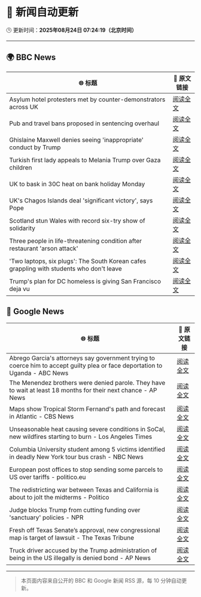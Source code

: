 # 🧠 新闻自动更新

🕒 更新时间：**2025年08月24日 07:24:19（北京时间）**

---

## 🌍 BBC News

| 🌐 标题 | 🔗 原文链接 |
|--------|-------------|
| Asylum hotel protesters met by counter-demonstrators across UK | [阅读全文](https://www.bbc.com/news/articles/ce35pd9q2ldo?at_medium=RSS&at_campaign=rss) |
| Pub and travel bans proposed in sentencing overhaul | [阅读全文](https://www.bbc.com/news/articles/c5ypej14j2xo?at_medium=RSS&at_campaign=rss) |
| Ghislaine Maxwell denies seeing 'inappropriate' conduct by Trump | [阅读全文](https://www.bbc.com/news/articles/cdd3pe6189go?at_medium=RSS&at_campaign=rss) |
| Turkish first lady appeals to Melania Trump over Gaza children | [阅读全文](https://www.bbc.com/news/articles/cn47ppy382wo?at_medium=RSS&at_campaign=rss) |
| UK to bask in 30C heat on bank holiday Monday | [阅读全文](https://www.bbc.com/news/articles/cj6yp0j7znxo?at_medium=RSS&at_campaign=rss) |
| UK's Chagos Islands deal 'significant victory', says Pope | [阅读全文](https://www.bbc.com/news/articles/cx2p1k1r2glo?at_medium=RSS&at_campaign=rss) |
| Scotland stun Wales with record six-try show of solidarity | [阅读全文](https://www.bbc.com/sport/rugby-union/articles/c99ml5zmx9jo?at_medium=RSS&at_campaign=rss) |
| Three people in life-threatening condition after restaurant 'arson attack' | [阅读全文](https://www.bbc.com/news/articles/cj6ypd547j8o?at_medium=RSS&at_campaign=rss) |
| 'Two laptops, six plugs': The South Korean cafes grappling with students who don't leave | [阅读全文](https://www.bbc.com/news/articles/c80d9e8ep7do?at_medium=RSS&at_campaign=rss) |
| Trump's plan for DC homeless is giving San Francisco deja vu | [阅读全文](https://www.bbc.com/news/articles/c2kz4d0vwlzo?at_medium=RSS&at_campaign=rss) |

## 📰 Google News

| 🌐 标题 | 🔗 原文链接 |
|--------|-------------|
| Abrego Garcia's attorneys say government trying to coerce him to accept guilty plea or face deportation to Uganda - ABC News | [阅读全文](https://news.google.com/rss/articles/CBMiqgFBVV95cUxPR284UmE3bWhGVC02WmE5b20wTjdXenZZMzBHek1JX3l6VHV3RWx5dTc2LW5tVDFibVdSekpVLUxENmwwZFltd0hzblFIZElrS2FEWmg0UnVtVzhnNmpJVnpNNUE5UVVoWEdORFN0b0E0V1hpVXY1d3JyQnUzbl9mQUdyeDhLWGp5cW5qTE56ZE1CWGFibnZyMjU1SXQ4SDlRNTdlRVRXaGxCZ9IBrwFBVV95cUxQc1ZaVXBMTDJFN243WEpuNi1YSFcxT3Y0SUMzVkpMcXhzT2Y0VlpDZXJ2bkUzM0QxcjFlWmI3Qll5REQ1Xy1kVTFMTWVoOUdzRWktekxzc2xIeG9fVDZ0czNaeDFYQzFyd2Z4RTR6RnpvbGRITlpEZTJqOGlTR25vemZ4dmlhSWpKVnZvcW1zSS16UVRvLXNwYU9ud0sxUmc5Tmd6aWRzY2FIM1loekpV?oc=5) |
| The Menendez brothers were denied parole. They have to wait at least 18 months for their next chance - AP News | [阅读全文](https://news.google.com/rss/articles/CBMirwFBVV95cUxPb1JVOEZOVDNFN1pGMk1zSnppeWpuWHBsZldVUkpFRlZWU2F5ZlFVb0dNWlZLM1RMekEzTGhJS0FCbTlqSUN0UXNwRzd3SGItNWd4RERYV0hZV29tX0hSTUpfbzMwTDhCcnhVc2p4ZzVEbERJazE0SzJRdG50b1hUSTdGa3o3czBIR3BKVGE4ejcwT2ZBakxFdmhfTDRfN2twLWZqQ3RtcmZYcGpQZVZF?oc=5) |
| Maps show Tropical Storm Fernand's path and forecast in Atlantic - CBS News | [阅读全文](https://news.google.com/rss/articles/CBMiZ0FVX3lxTE42cDRXSDhGS3dWNWJwVUg0cXU5MzV5M2NzWllhc1dCc0dyYWgzaVRRUTh5dGs2ZkZRTldPZTlaOTBfUjBfUVFwQkVvYjVQa1V5bW4yN3ZVY3NmcUxDcV8zLWRUM2VHMjTSAWxBVV95cUxQQncwZUNpajJEN3NtVFhwaVZxUHgzRzktWmEwX3RJU3VmWUtraUhLVWRiWWFhZENxcUlUenFKUGpyOWZiejlDN3RtNFhjVXlsS2N0NWNtTzkzQlNmelFJRW51NjFLbk8tQWhWNkk?oc=5) |
| Unseasonable heat causing severe conditions in SoCal, new wildfires starting to burn - Los Angeles Times | [阅读全文](https://news.google.com/rss/articles/CBMikgFBVV95cUxOSzFMTjVyQk5sbmlfQmlGRFY0U3JiVkFFWURlUnFxZmRtdGZ1Zi1weV9YMkZxaFk4WlVFSFc2UnhsWTJERHo4MkNSZFBIWVQxLUdLQzQxVnR3eDVfN2xMRG1CeGptVTJrLWFlNER2ZU1SSTBTeXBwREZUb1RFY04tdDBpOFRzMDU4dmRTclBWc250UQ?oc=5) |
| Columbia University student among 5 victims identified in deadly New York tour bus crash - NBC News | [阅读全文](https://news.google.com/rss/articles/CBMilAFBVV95cUxPc2hqRlNOT0pReFVBcXA5bkdnemc3UF9MNy1JV2tHdWZRcmlUdVFoTW1PeEprZFBvR2JFVzdETjZoUjVRZUZldWd1ZlhoZDBIX3FIcFF1RzEyTWc5SlE2RG51alpMMzdmUmN1Mm1rWF9GYWdZb0xjci1Hbm1GeFdTd0JPc1JuQl9ucGYwd2s0SjZRUEV50gFWQVVfeXFMT0l0N3QwTjJpUHJ2ZWFiUUl1Y1Z6WUxBQUdoSmFOOU9SUEtPd3J2YWZTUGd0SndCMlpmcWNXdXhMREpXLVF1NVBkUDROakJ0UW1pZ0l6RHc?oc=5) |
| European post offices to stop sending some parcels to US over tariffs - politico.eu | [阅读全文](https://news.google.com/rss/articles/CBMijgFBVV95cUxPUEl3NmFwUW1nbU9YTDZabllTN3NBbUtUU2J2SU43a2NkT2Z3RXJfZndnZmZSUHZQZ21PSzIyN1FNRWhxd1JUcFdDdGZwelFfa2JUUDhTMElYMTNzZWtmZ2JwVXRLc3NVVUxKbEpnYWtjM3A0VGIzQVVSLUN2N3BPQnY0YXVYRlNnUHM2ZzRR?oc=5) |
| The redistricting war between Texas and California is about to jolt the midterms - Politico | [阅读全文](https://news.google.com/rss/articles/CBMinwFBVV95cUxNaUk3am5pZzJ3SjlYa0kwampkX1VpdWRRVmNTQy1CbGQxRjhTOWNZbDR6OTlra2hYalNPZ1FXTFliQTNvbkJkWW1TbS16ZENLQ0tpWExfZnBrOW9Fb3JmZE9kYW9JLUVCbTJSNXFNWll3d3ZFMVNoTzNRZ0lCdWprVVJkU0xtbjVhTW9fWVEtbU82WlBUVUVLYzlpZ1ZUVW8?oc=5) |
| Judge blocks Trump from cutting funding over 'sanctuary' policies - NPR | [阅读全文](https://news.google.com/rss/articles/CBMinwFBVV95cUxOVkYzS1VQUnE2WnlJZWxfYUVQUlhtemhJd3Rxc1NTOEg5OURGc0l4OTlNbjFJQmNPeVlpaFR5cWVFbkNlQzAwRHE0SXJkR2JNc1lqQzdkVGxVX1I5c3h2TUJpX29kZFlTQmJTUnFxWUJ2Um50cm14cGgwaEVid3JhVHZQZlBGQTdpQUNweUtab29KRElEZTZ2OFdKUXRYS3c?oc=5) |
| Fresh off Texas Senate’s approval, new congressional map is target of lawsuit - The Texas Tribune | [阅读全文](https://news.google.com/rss/articles/CBMifEFVX3lxTE1IYnloYUpTM1Y2bnFKV19PQVJHd2tMRUhYTnU3TUJkMi1pZ29tcXNHR3NWWTMybzRZaC1Jb3ZfaWF3czJSUnhLUE1QZE9iWWFOUkV0VFNoaGJEWGIzM25uckJ1RFU1SDdpWEVhUWw3R2RGWFFYc3BQa2dKTUE?oc=5) |
| Truck driver accused by the Trump administration of being in the US illegally is denied bond - AP News | [阅读全文](https://news.google.com/rss/articles/CBMisgFBVV95cUxONDFzbW42UDJ3eEQxM09lcngyZ1F1bFdXM2JES3hpTnFQeHRsUU1JSTVRdS1mNHc3NjQzTWR2cldtSkJVMEp2eEd5R3N3blhsNHFCTFk0SHhYb3hWTGIyTDFGejAxUmJiTHgzazBvN0h2REpXRVhYYjZIVjN3RkgxeGFZYjEycHhnTXBvWjE5OFhJVFZuUEJ0M0hRUkl4UkxNSHJoTlE3NDJmeFlmWnJZSjZR?oc=5) |

---
> 本页面内容来自公开的 BBC 和 Google 新闻 RSS 源，每 10 分钟自动更新。